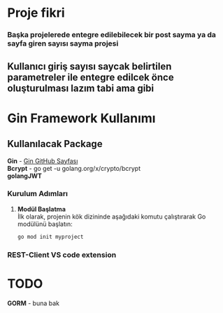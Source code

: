 # Proje fikri
### Başka projelerede entegre edilebilecek bir post sayma ya da sayfa giren sayısı sayma projesi
## Kullanıcı giriş sayısı saycak belirtilen parametreler ile entegre edilcek önce oluşturulması lazım tabi ama gibi


# Gin Framework Kullanımı

## Kullanılacak Package
**Gin** - [Gin GitHub Sayfası](https://github.com/gin-gonic/gin)<br>
**Bcrypt** - go get -u golang.org/x/crypto/bcrypt <br>
**golangJWT**

### Kurulum Adımları

1. **Modül Başlatma**  
   İlk olarak, projenin kök dizininde aşağıdaki komutu çalıştırarak Go modülünü başlatın:  
   ```sh
   go mod init myproject

### REST-Client VS code extension

# TODO
**GORM** - buna bak